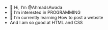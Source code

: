- 👋 Hi, I’m @AhmadsAwada
- 👀 I’m interested in PROGRAMMING
- 🌱 I’m currently learning How to post a website
- And I am so good at HTML and CSS
<!--
And I want to learn Java
AhmadsAwada/AhmadsAwada is a ✨ special ✨ repository because its `README.md` (this file) appears on your GitHub profile.
You can click the Preview link to take a look at your changes.
--->
